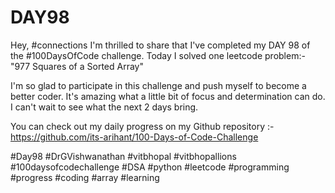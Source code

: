 # DAY98
Hey, #connections I'm thrilled to share that I've completed my DAY 98 of the #100DaysOfCode challenge. Today I solved one leetcode problem:- "977 Squares of a Sorted Array"

I'm so glad to participate in this challenge and push myself to become a better coder. It's amazing what a little bit of focus and determination can do. I can't wait to see what the next 2 days bring.

You can check out my daily progress on my Github repository :- https://github.com/its-arihant/100-Days-of-Code-Challenge

#Day98 #DrGVishwanathan #vitbhopal #vitbhopallions #100daysofcodechallenge #DSA #python #leetcode #programming #progress #coding #array #learning 
